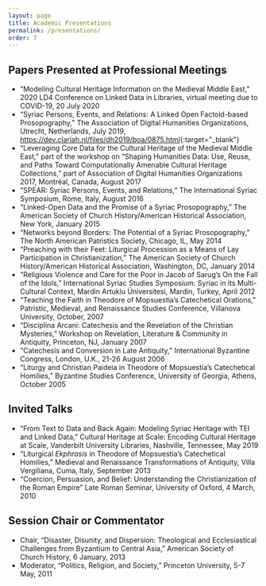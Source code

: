 ```yaml
---
layout: page
title: Academic Presentations
permalink: /presentations/
order: 7
---
```


## Papers Presented at Professional Meetings
 - “Modeling Cultural Heritage Information on the Medieval Middle East,” 2020 LD4 Conference on Linked Data in Libraries, virtual meeting due to COVID-19, 20 July 2020
 - “Syriac Persons, Events, and Relations: A Linked Open Factoid-based Prosopography,” The Association of Digital Humanities Organizations, Utrecht, Netherlands, July 2019, <https://dev.clariah.nl/files/dh2019/boa/0875.html>{:target="_blank"}
 - “Leveraging Core Data for the Cultural Heritage of the Medieval Middle East,” part of the workshop on “Shaping Humanities Data: Use, Reuse, and Paths Toward Computationally Amenable Cultural Heritage Collections,” part of Association of Digital Humanities Organizations 2017, Montréal, Canada, August 2017
 - “SPEAR: Syriac Persons, Events, and Relations,” The International Syriac Symposium, Rome, Italy, August 2016
 - “Linked-Open Data and the Promise of a Syriac Prosopography,” The American Society of Church History/American Historical Association, New York, January 2015
 - “Networks beyond Borders: The Potential of a Syriac Prosopography,” The North American Patristics Society, Chicago, IL, May 2014
 - “Preaching with their Feet: Liturgical Procession as a Means of Lay Participation in Christianization,” The American Society of Church History/American Historical Association, Washington, DC, January 2014
 - “Religious Violence and Care for the Poor in Jacob of Sarug’s On the Fall of the Idols,” International Syriac Studies Symposium: Syriac in its Multi-Cultural Context, Mardin Artuklu Üniversitesi, Mardin, Turkey, April 2012
 - “Teaching the Faith in Theodore of Mopsuestia’s Catechetical Orations,” Patristic, Medieval, and Renaissance Studies Conference, Villanova University, October, 2007
 - “Disciplina Arcani: Catechesis and the Revelation of the Christian Mysteries,” Workshop on Revelation, Literature & Community in Antiquity, Princeton, NJ, January 2007
 - “Catechesis and Conversion in Late Antiquity,” International Byzantine Congress, London, U.K., 21-26 August 2006
 - “Liturgy and Christian Paideia in Theodore of Mopsuestia’s Catechetical Homilies,” Byzantine Studies Conference, University of Georgia, Athens, October 2005


## Invited Talks
 - “From Text to Data and Back Again: Modeling Syriac Heritage with TEI and Linked Data,” Cultural Heritage at Scale: Encoding Cultural Heritage at Scale, Vanderbilt University Libraries, Nashville, Tennessee, May 2019
 - “Liturgical _Ekphrasis_ in Theodore of Mopsuestia’s Catechetical Homilies,” Medieval and Renaissance Transformations of Antiquity, Villa Vergiliana, Cuma, Italy, September 2013
 - “Coercion, Persuasion, and Belief: Understanding the Christianization of the Roman Empire” Late Roman Seminar, University of Oxford, 4 March, 2010


## Session Chair or Commentator
 - Chair, “Disaster, Disunity, and Dispersion: Theological and Ecclesiastical Challenges from Byzantium to Central Asia,” American Society of Church History, 6 January, 2013
 - Moderator, “Politics, Religion, and Society,” Princeton University, 5-7 May, 2011






[jekyll-organization]: https://github.com/jekyll
